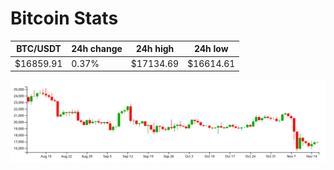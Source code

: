 # Bitcoin Stats

BTC/USDT|24h change|24h high|24h low|
|---|---|---|---|
|$16859.91|0.37%|$17134.69|$16614.61|

<img src="./chart.svg">

